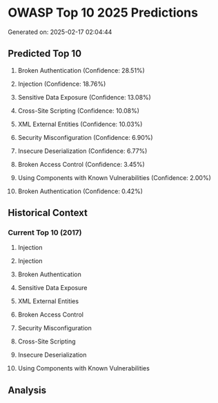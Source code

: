 # OWASP Top 10 2025 Predictions


Generated on: 2025-02-17 02:04:44


## Predicted Top 10


1. Broken Authentication (Confidence: 28.51%)

9. Injection (Confidence: 18.76%)

2. Sensitive Data Exposure (Confidence: 13.08%)

6. Cross-Site Scripting (Confidence: 10.08%)

3. XML External Entities (Confidence: 10.03%)

5. Security Misconfiguration (Confidence: 6.90%)

7. Insecure Deserialization (Confidence: 6.77%)

4. Broken Access Control (Confidence: 3.45%)

8. Using Components with Known Vulnerabilities (Confidence: 2.00%)

10. Broken Authentication (Confidence: 0.42%)


## Historical Context


### Current Top 10 (2017)


1. Injection

2. Injection

3. Broken Authentication

4. Sensitive Data Exposure

5. XML External Entities

6. Broken Access Control

7. Security Misconfiguration

8. Cross-Site Scripting

9. Insecure Deserialization

10. Using Components with Known Vulnerabilities


## Analysis

